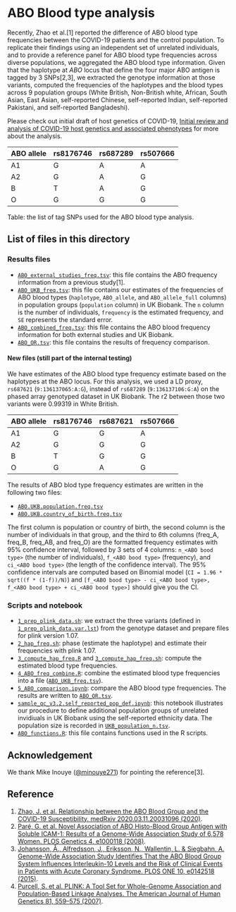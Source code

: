 # ABO Blood type analysis

Recently, Zhao et al.[1] reported the difference of ABO blood type frequencies between the COVID-19 patients and the control population. To replicate their findings using an independent set of unrelated individuals, and to provide a reference panel for ABO blood type frequencies across diverse populations, we aggregated the ABO blood type information. Given that the haplotype at _ABO_ locus that define the four major ABO antigen is tagged by 3 SNPs[2,3], we extracted the genotype information at those variants, computed the frequencies of the haplotypes and the blood types across 9 population groups (White British, Non-British white, African, South Asian, East Asian, self-reported Chinese, self-reported Indian, self-reported Pakistani, and self-reported Bangladeshi).

Please check out initial draft of host genetics of COVID-19, [Initial review and analysis of COVID-19 host genetics and associated phenotypes](https://doi.org/10.20944/preprints202003.0356.v1) for more about the analysis.

| ABO allele | rs8176746 | rs687289 | rs507666 |
|------------|-----------|----------|----------|
| A1         | G         | A        | A        |
| A2         | G         | A        | G        |
| B          | T         | A        | G        |
| O          | G         | G        | G        |

Table: the list of tag SNPs used for the ABO blood type analysis.

## List of files in this directory

### Results files

- [`ABO_external_studies_freq.tsv`](ABO_external_studies_freq.tsv): this file contains the ABO frequency information from a previous study[1].
- [`ABO_UKB_freq.tsv`](ABO_UKB_freq.tsv): this file contains our estimates of the frequencies of ABO blood types (`haplotype`, `ABO_allele`, and `ABO_allele_full` columns) in population groups (`population` column) in UK Biobank. The `n` column is the number of individuals, `frequency` is the estimated frequency, and `SE` represents the standard error.
- [`ABO_combined_freq.tsv`](ABO_combined_freq.tsv): this file contains the ABO blood frequency information for both external studies and UK Biobank.
- [`ABO_OR.tsv`](ABO_OR.tsv): this file contains the results of frequency comparison.

#### New files (still part of the internal testing)

We have estimates of the ABO blood type frequency estimate based on the haplotypes at the ABO locus.
For this analysis, we used a LD proxy, `rs687621` (`9:136137065:A:G`), instead of `rs687289` (`9:136137106:G:A`) on the phased array genotyped dataset in UK Biobank. The r2 between those two variants were 0.99319 in White British.

| ABO allele | rs8176746 | rs687621 | rs507666 |
|------------|-----------|----------|----------|
| A1         | G         | G        | A        |
| A2         | G         | G        | G        |
| B          | T         | G        | G        |
| O          | G         | A        | G        |

The results of ABO blod type frequency estimates are written in the following two files:

- [`ABO.UKB.population.freq.tsv`](ABO.UKB.population.freq.tsv)
- [`ABO.UKB.country_of_birth.freq.tsv`](ABO.UKB.country_of_birth.freq.tsv)

The first column is population or country of birth, the second column is the number of individuals in that group, and the third to 6th columns (freq_A, freq_B, freq_AB, and freq_O) are the formatted frequency estimates with 95% confidence interval, followed by 3 sets of 4 columns: `n_<ABO bood type>` (the number of individuals), `f_<ABO bood type>` (frequency), and `ci_<ABO bood type>` (the length of the confidence interval). The 95% confidence intervals are computed based on Binomial model (`CI = 1.96 * sqrt((f * (1-f))/N)`) and `[f_<ABO bood type> - ci_<ABO bood type>, f_<ABO bood type> + ci_<ABO bood type>]` should give you the CI.

### Scripts and notebook

- [`1_prep_plink_data.sh`](1_prep_plink_data.sh): we extract the three variants (defined in [`1_prep_plink_data.var.lst`](1_prep_plink_data.var.lst)) from the genotype dataset and prepare files for plink version 1.07.  
- [`2_hap_freq.sh`](2_hap_freq.sh): phase (estimate the haplotype) and estimate their frequencies with plink 1.07.
- [`3_compute_hap_freq.R`](3_compute_hap_freq.R) and [`3_compute_hap_freq.sh`](3_compute_hap_freq.sh): compute the estimated blood type frequencies.
- [`4_ABO_freq_combine.R`](4_ABO_freq_combine.R): combine the estimated blood type frequencies into a file ([`ABO_UKB_freq.tsv`](ABO_UKB_freq.tsv)).
- [`5_ABO_comparison.ipynb`](5_ABO_comparison.ipynb): compare the ABO blood type frequencies. The results are written to [`ABO_OR.tsv`](ABO_OR.tsv).
- [`sample_qc_v3.2.self_reported_pop_def.ipynb`](sample_qc_v3.2.self_reported_pop_def.ipynb): this notebook illustrates our procedure to define additional population groups of unrelated invidiuals in UK Biobank using the self-reported ethnicity data. The population size is recorded in [`UKB_population_n.tsv`](UKB_population_n.tsv).
- [`ABO_functions.R`](ABO_functions.R): this file contains functions used in the R scripts.

## Acknowledgement

We thank Mike Inouye ([@minouye271](https://twitter.com/minouye271)) for pointing the reference[3].

## Reference

1. [Zhao, J. et al. Relationship between the ABO Blood Group and the COVID-19 Susceptibility. medRxiv 2020.03.11.20031096 (2020)](https://doi.org/10.1101/2020.03.11.20031096).
2. [Paré, G. et al. Novel Association of ABO Histo-Blood Group Antigen with Soluble ICAM-1: Results of a Genome-Wide Association Study of 6,578 Women. PLOS Genetics 4, e1000118 (2008)](https://doi.org/10.1371/journal.pgen.1000118).
3. [Johansson, Å., Alfredsson, J., Eriksson, N., Wallentin, L. & Siegbahn, A. Genome-Wide Association Study Identifies That the ABO Blood Group System Influences Interleukin-10 Levels and the Risk of Clinical Events in Patients with Acute Coronary Syndrome. PLOS ONE 10, e0142518 (2015)](https://doi.org/10.1371/journal.pone.0142518).
4. [Purcell, S. et al. PLINK: A Tool Set for Whole-Genome Association and Population-Based Linkage Analyses. The American Journal of Human Genetics 81, 559–575 (2007)](https://doi.org/10.1086/519795).
